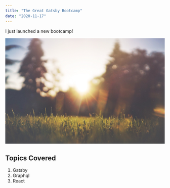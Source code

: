 ```yaml
---
title: "The Great Gatsby Bootcamp"
date: "2020-11-17"
---
```


I just launched a new bootcamp!

![Grass](./grass.jpg)

## Topics Covered

1. Gatsby
2. Graphql
3. React